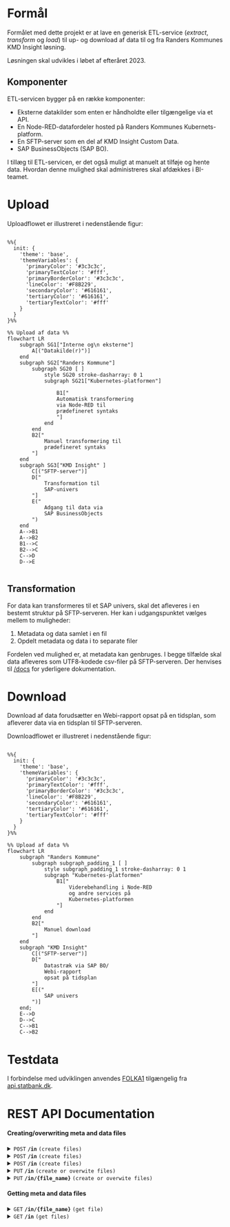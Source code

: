 # Formål
Formålet med dette projekt er at lave en generisk ETL-service (_extract_, _transform_ og _load_) til up- og download af data til og fra Randers Kommunes KMD Insight løsning.

Løsningen skal udvikles i løbet af efteråret 2023.

## Komponenter
ETL-servicen bygger på en række komponenter:

* Eksterne datakilder som enten er håndholdte eller tilgængelige via et API.
* En Node-RED-datafordeler hosted på Randers Kommunes Kubernets-platform.
* En SFTP-server som en del af KMD Insight Custom Data.     
* SAP BusinessObjects (SAP BO). 

I tillæg til ETL-servicen, er det også muligt at manuelt at tilføje og hente data. Hvordan denne mulighed skal administreres skal afdækkes i BI-teamet. 

# Upload 
Uploadflowet er illustreret i nedenstående figur: 
```mermaid

%%{
  init: {
    'theme': 'base',
    'themeVariables': {
      'primaryColor': '#3c3c3c',
      'primaryTextColor': '#fff',
      'primaryBorderColor': '#3c3c3c',
      'lineColor': '#F8B229',
      'secondaryColor': '#616161',
      'tertiaryColor': '#616161',
      'tertiaryTextColor': '#fff'
    }
  }
}%%

%% Upload af data %%
flowchart LR
    subgraph SG1["Interne og\n eksterne"]
        A[("Datakilde(r)")] 
    end
    subgraph SG2["Randers Kommune"]
        subgraph SG20 [ ]
            style SG20 stroke-dasharray: 0 1  
            subgraph SG21["Kubernetes-platformen"]
            
                B1["
                Automatisk transformering
                via Node-RED til 
                prædefineret syntaks
                "]
            end
        end
        B2["
            Manuel transformering til 
            prædefineret syntaks
        "]
    end
    subgraph SG3["KMD Insight" ]
        C[("SFTP-server")]
        D["
            Transformation til 
            SAP-univers
        "]
        E("
            Adgang til data via
            SAP BusinessObjects
        ")
    end
    A-->B1
    A-->B2
    B1-->C
    B2-->C
    C-->D
    D-->E


```
## Transformation
For data kan transformeres til et SAP univers, skal det afleveres i en bestemt struktur på SFTP-serveren. Her kan i udgangspunktet vælges mellem to muligheder: 
1. Metadata og data samlet i en fil
2. Opdelt metadata og data i to separate filer

Fordelen ved mulighed  er, at metadata kan genbruges. I begge tilfælde skal data afleveres som UTF8-kodede csv-filer på SFTP-serveren. Der henvises til [/docs](/docs/KMD%20Insight%20Custom%20Data%20Dokumentation.pdf) for yderligere dokumentation. 

# Download
Download af data forudsætter en Webi-rapport opsat på en tidsplan, som afleverer data via en tidsplan til SFTP-serveren. 

Downloadflowet er illustreret i nedenstående figur: 

```mermaid

%%{
  init: {
    'theme': 'base',
    'themeVariables': {
      'primaryColor': '#3c3c3c',
      'primaryTextColor': '#fff',
      'primaryBorderColor': '#3c3c3c',
      'lineColor': '#F8B229',
      'secondaryColor': '#616161',
      'tertiaryColor': '#616161',
      'tertiaryTextColor': '#fff'
    }
  }
}%%

%% Upload af data %%
flowchart LR
    subgraph "Randers Kommune" 
        subgraph subgraph_padding_1 [ ]
            style subgraph_padding_1 stroke-dasharray: 0 1     
            subgraph "Kubernetes-platformen"
                B1["
                    Viderebehandling i Node-RED
                    og andre services på
                    Kubernetes-platformen
                "]
            end
        end
        B2["
            Manuel download 
        "]
    end
    subgraph "KMD Insight" 
        C[("SFTP-server")]
        D["
            Datastræk via SAP BO/
            Webi-rapport
            opsat på tidsplan
        "]
        E[("
            SAP univers        
        ")]
    end;
    E-->D
    D-->C
    C-->B1
    C-->B2

```

# Testdata
I forbindelse med udviklingen anvendes [FOLKA1](https://www.statistikbanken.dk/20021) tilgængelig fra [api.statbank.dk](https://api.statbank.dk).

# REST API Documentation

#### Creating/overwriting meta and data files

<details>
 <summary><code>POST</code> <code><b>/in</b></code> <code>(create files)</code></summary>

#### Parameters

> | name      |  type     | data type               | description                                                           |
> |-----------|-----------|-----------------------------------|-----------------------------------------------------------------------|
> | body      |  required | JSON object  | N/A  |

###### Example JSON object

```json
{
    "group":"myGroup",
    "name": "myName", (optional)
    "data":[
        {
            "myColNum": 1,
            "myColText":"some text"
        },
        {
            "myColNum": 2,
            "myColText":"some more text"
        }
    ]
}
```

#### Responses

> | http code     | content-type                      | response                                                            |
> |---------------|-----------------------------------|---------------------------------------------------------------------|
> | `200`         | `application/json`                | `{"success":true,"message":"<N> fil(er) uploaded", "files":[<file names>]}`|
> | `400/401/500` | `application/json`                | `{"success":false,"message":"<error message>"}`|
</details>

<details>
 <summary><code>POST</code> <code><b>/in</b></code> <code>(create files)</code></summary>

#### Parameters

> | name      |  type     | data type               | description                                                           |
> |-----------|-----------|-----------------------------------|-----------------------------------------------------------------------|
> | body      |  required |   text/csv  | a CSV fil with data in the form described in KMD Insight documentation|

#### Responses

> | http code     | content-type                      | response                                                            |
> |---------------|-----------------------------------|---------------------------------------------------------------------|
> | `200`         | `application/json`                | `{"success":true,"message":"<N> fil(er) uploaded", "files":[<file names>]}`|
> | `400/401/500` | `application/json`                | `{"success":false,"message":"<error message>"}`|
</details>

<details>
 <summary><code>POST</code> <code><b>/in</b></code> <code>(create files)</code></summary>

#### Parameters

> | name      |  type     | data type               | description                                                           |
> |-----------|-----------|-----------------------------------|-----------------------------------------------------------------------|
> | body      |  required |  formData  | formData with one or more field(s) containing CSV files , field names ignored |

#### Responses

> | http code     | content-type                      | response                                                            |
> |---------------|-----------------------------------|---------------------------------------------------------------------|
> | `200`         | `application/json`                | `{"success":true,"message":"<N> fil(er) uploaded", "files":[<file names>]}`|
> | `400/401/500` | `application/json`                | `{"success":false,"message":"<error message>"}`|
</details>

<details>
 <summary><code>PUT</code> <code><b>/in</b></code> <code>(create or overwite files)</code></summary>

#### Parameters

> | name      |  type     | data type               | description                                                           |
> |-----------|-----------|-----------------------------------|-----------------------------------------------------------------------|
> | body      |  required | JSON object  | N/A  |

###### Example JSON object

```json
{
    "group":"myGroup",
    "name": "myName", (optional)
    "data":[
        {
            "myColNum": 1,
            "myColText":"some text"
        },
        {
            "myColNum": 2,
            "myColText":"some more text"
        }
    ]
}
```

#### Responses

> | http code     | content-type                      | response                                                            |
> |---------------|-----------------------------------|---------------------------------------------------------------------|
> | `200`         | `application/json`                | `{"success":true,"message":"<N> fil(er) uploaded", "files":[<file names>]}`|
> | `400/401/500` | `application/json`                | `{"success":false,"message":"<error message>"}`|
</details>

<details>
 <summary><code>PUT</code> <code><b>/in/{file_name}</b></code> <code>(create or overwite files)</code></summary>

#### Parameters

> | name      |  type     | data type               | description                                                           |
> |-----------|-----------|-----------------------------------|-----------------------------------------------------------------------|
> | body      |  required |   text/csv  | a CSV fil with data in the form described in KMD Insight documentation|
> | file_name |  required |   string    | must start with 'Meta_' or 'Data_' e.g. Meta_my_file.csv |

#### Responses

> | http code     | content-type                      | response                                                            |
> |---------------|-----------------------------------|---------------------------------------------------------------------|
> | `200`         | `application/json`                | `{"success":true,"message":"<N> fil(er) uploaded", "files":[<file names>]}`|
> | `400/401/500` | `application/json`                | `{"success":false,"message":"<error message>"}`|
</details>

#### Getting meta and data files

<details>
 <summary><code>GET</code> <code><b>/in/{file_name}</b></code> <code>(get file)</code></summary>

##### Parameters

> None


#### Responses

> | http code     | content-type                      | response                                                            |
> |---------------|-----------------------------------|---------------------------------------------------------------------|
> | `200`         | `application/json`                | `{"success":true,"files":{"failed":[<file names>],"imported":[<file names>],"waiting":[<file names>]}}`|
> | `400/401/500` | `application/json`                | `{"success":false,"message":"<error message>"}`|
</details>


<details>
 <summary><code>GET</code> <code><b>/in</b></code> <code>(get files)</code></summary>

#### Parameters

> | name      |  type     | data type               | description                                                           |
> |-----------|-----------|-----------------------------------|-----------------------------------------------------------------------|
> | file_name |  required |   string    | must match an existing file name exacly e.g. Data_my_file.csv |


#### Responses

> | http code     | content-type                      | response                                                            |
> |---------------|-----------------------------------|---------------------------------------------------------------------|
> | `200`         | `text/csv`                        | CSV string                                     |
> | `400/401/500` | `application/json`                | `{"success":false,"message":"<error message>"}`|
</details>